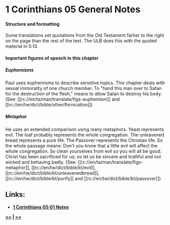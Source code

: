 # 1 Corinthians 05 General Notes #

#### Structure and formatting ####

Some translations set quotations from the Old Testament farher to the right on the page than the rest of the text. The ULB does this with the quoted material in 5:13.

#### Important figures of speech in this chapter ####

##### Euphemisms #####

Paul uses euphemisms to describe sensitive topics. This chapter deals with sexual immorality of one church member. To "hand this man over to Satan for the destruction of the flesh," means to allow Satan to destroy his body. (See: [[rc://en/ta/man/translate/figs-euphemism]] and [[rc://en/tw/dict/bible/other/fornication]])

##### Metaphor #####
He uses an extended comparison using many metaphors. Yeast represents evil. The loaf probably represents the whole congregation. The unleavened bread represents a pure life. The Passover represents the Christian life. So the whole passage means: Don't you know that a little evil will affect the whole congregation. So clean yourselves from evil so you will all be good. Christ has been sacrificed for us; so let us be sincere and truthful and not wicked and behaving badly. (See: [[rc://en/ta/man/translate/figs-metaphor]], [[rc://en/tw/dict/bible/kt/evil]], [[rc://en/tw/dict/bible/kt/unleavenedbread]], [[rc://en/tw/dict/bible/kt/purify]] and [[rc://en/tw/dict/bible/kt/passover]])

## Links: ##

* __[1 Corinthians 05:01 Notes](./01.md)__

__[<<](../04/intro.md) | [>>](../06/intro.md)__
